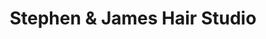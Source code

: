---
title: "Stephen & James Hair Studio"
url: /wrexham/stephen-und-james-hair-studio/
shop: Friseur
---